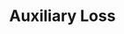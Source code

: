 ---
title: "Auxiliary Loss"

categories: ['']

tags: ['Auxiliary', 'Loss']

arabic: ['الخطأ اﻹضافي']

publishers: ['معجم مصطلحات التعلم الآلي والتعلم العميق وعلم البيانات']

types: "word"

slug: ""
---